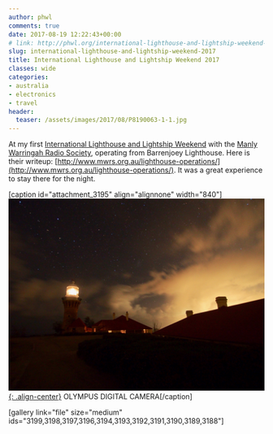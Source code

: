 ```yaml
---
author: phwl
comments: true
date: 2017-08-19 12:22:43+00:00
# link: http://phwl.org/international-lighthouse-and-lightship-weekend-2017/
slug: international-lighthouse-and-lightship-weekend-2017
title: International Lighthouse and Lightship Weekend 2017
classes: wide
categories:
- australia
- electronics
- travel
header:
  teaser: /assets/images/2017/08/P8190063-1-1.jpg
---
```


At my first [International Lighthouse and Lightship Weekend](https://illw.net/) with the [Manly Warringah Radio Society](http://www.mwrs.org.au/), operating from Barrenjoey Lighthouse. Here is their writeup: [http://www.mwrs.org.au/lighthouse-operations/](http://www.mwrs.org.au/lighthouse-operations/). It was a great experience to stay there for the night.

[caption id="attachment_3195" align="alignnone" width="840"][![](/assets/images/2017/08/P8190063-1-1.jpg){: .align-center}](/assets/images/2017/08/P8190063-1-1.jpg) OLYMPUS DIGITAL CAMERA[/caption]

<!-- more -->

[gallery link="file" size="medium" ids="3199,3198,3197,3196,3194,3193,3192,3191,3190,3189,3188"]

